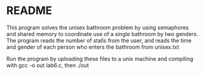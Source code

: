 # README
This program solves the unisex bathroom problem by using semaphores and shared memory to coordinate use of a single bathroom by two genders. The program reads the number of stalls from the user, and reads the time and gender of each person who enters the bathroom from unisex.txt

Run the program by uploading these files to a unix machine and compiling with gcc -o out lab6.c, then ./out

